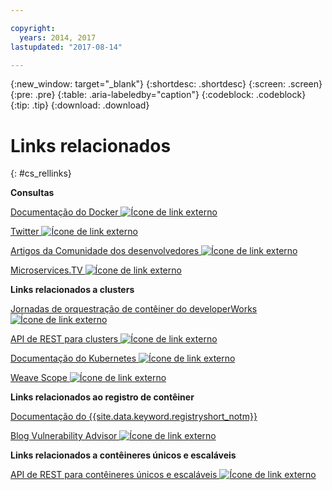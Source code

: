 ```yaml
---

copyright:
  years: 2014, 2017
lastupdated: "2017-08-14"

---
```


{:new_window: target="_blank"}
{:shortdesc: .shortdesc}
{:screen: .screen}
{:pre: .pre}
{:table: .aria-labeledby="caption"}
{:codeblock: .codeblock}
{:tip: .tip} 
{:download: .download}


# Links relacionados
{: #cs_rellinks}

**Consultas**  


[Documentação do Docker ![Ícone de link externo](../icons/launch-glyph.svg "Ícone de link externo")](https://docs.docker.com/engine/)

[Twitter ![Ícone de link externo](../icons/launch-glyph.svg "Ícone de link externo")](https://twitter.com/hashtag/ibmcontainers)

[Artigos da Comunidade dos desenvolvedores ![Ícone de link externo](../icons/launch-glyph.svg "Ícone de link externo")](https://www.ibm.com/blogs/bluemix/tag/containers/)

[Microservices.TV ![Ícone de link externo](../icons/launch-glyph.svg "Ícone de link externo")](https://developer.ibm.com/tv/microservices/)

**Links relacionados a clusters**  


[Jornadas de orquestração de contêiner do developerWorks ![Ícone de link externo](../icons/launch-glyph.svg "Ícone de link externo")](https://developer.ibm.com/code/journey/category/container-orchestration/)

[API de REST para clusters ![Ícone de link externo](../icons/launch-glyph.svg "Ícone de link externo")](https://us-south.containers.bluemix.net/swagger)

[Documentação do Kubernetes ![Ícone de link externo](../icons/launch-glyph.svg "Ícone de link externo")](https://kubernetes.io/)

[Weave Scope ![Ícone de link externo](../icons/launch-glyph.svg "Ícone de link externo")](https://www.weave.works/oss/scope/)

**Links relacionados ao registro de contêiner**  


[Documentação do {{site.data.keyword.registryshort_notm}}](/docs/services/Registry/index.html)



[Blog Vulnerability Advisor ![Ícone de link externo](../icons/launch-glyph.svg "Ícone de link externo")](https://developer.ibm.com/bluemix/2015/07/02/vulnerability-advisor/)

**Links relacionados a contêineres únicos e escaláveis**  


[API de REST para contêineres únicos e escaláveis ![Ícone de link externo](../icons/launch-glyph.svg "Ícone de link externo")](http://ccsapi-doc.mybluemix.net/)

